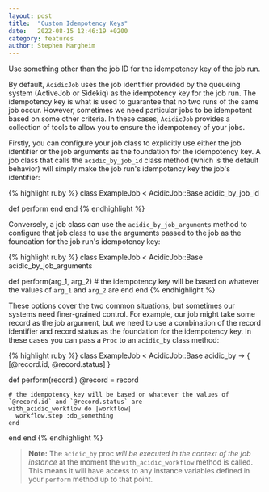 ```yaml
---
layout: post
title:  "Custom Idempotency Keys"
date:   2022-08-15 12:46:19 +0200
category: features
author: Stephen Margheim
---
```


<p class="lead">Use something other than the job ID for the idempotency key of the job run.</p>

By default, `AcidicJob` uses the job identifier provided by the queueing system (ActiveJob or Sidekiq) as the idempotency key for the job run. The idempotency key is what is used to guarantee that no two runs of the same job occur. However, sometimes we need particular jobs to be idempotent based on some other criteria. In these cases, `AcidicJob` provides a collection of tools to allow you to ensure the idempotency of your jobs.

Firstly, you can configure your job class to explicitly use either the job identifier or the job arguments as the foundation for the idempotency key. A job class that calls the `acidic_by_job_id` class method (which is the default behavior) will simply make the job run's idempotency key the job's identifier:

{% highlight ruby %}
class ExampleJob < AcidicJob::Base
  acidic_by_job_id

  def perform
  end
end
{% endhighlight %}

Conversely, a job class can use the `acidic_by_job_arguments` method to configure that job class to use the arguments passed to the job as the foundation for the job run's idempotency key:

{% highlight ruby %}
class ExampleJob < AcidicJob::Base
  acidic_by_job_arguments

  def perform(arg_1, arg_2)
    # the idempotency key will be based on whatever the values of `arg_1` and `arg_2` are
  end
end
{% endhighlight %}

These options cover the two common situations, but sometimes our systems need finer-grained control. For example, our job might take some record as the job argument, but we need to use a combination of the record identifier and record status as the foundation for the idempotency key. In these cases you can pass a `Proc` to an `acidic_by` class method:

{% highlight ruby %}
class ExampleJob < AcidicJob::Base
  acidic_by -> { [@record.id, @record.status] }

  def perform(record:)
    @record = record

    # the idempotency key will be based on whatever the values of `@record.id` and `@record.status` are
    with_acidic_workflow do |workflow|
      workflow.step :do_something
    end
  end
end
{% endhighlight %}

> **Note:** The `acidic_by` proc _will be executed in the context of the job instance_ at the moment the `with_acidic_workflow` method is called. This means it will have access to any instance variables defined in your `perform` method up to that point.
